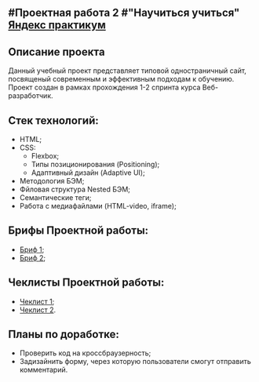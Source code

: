 #Проектная работа 2
#"Научиться учиться" [Яндекс практикум](https://practicum.yandex.ru/)
---

## Описание проекта
Данный учебный проект представляет типовой одностраничный сайт, посвященый современным и эффективным подходам к обучению.
Проект создан в рамках прохождения 1-2 спринта курса Веб-разработчик.

## Стек технологий:
- HTML;
- CSS:
  - Flexbox;
  - Типы позиционирования (Positioning);
  - Адаптивный дизайн (Adaptive UI);
- Методология БЭМ;
- Фйловая структура Nested БЭМ;
- Семантические теги;
- Работа с медиафайлами (HTML-video, iframe);

## Брифы Проектной работы:
- [Бриф 1](https://code.s3.yandex.net/web-developer/project-1/sprint-1-brief.pdf);
- [Бриф 2](https://code.s3.yandex.net/web-developer/project-1/sprint-2-brief.pdf);

## Чеклисты Проектной работы:
- [Чеклист 1](https://code.s3.yandex.net/web-developer/checklists/new-program/checklist-1/index.html);
- [Чеклист 2](https://code.s3.yandex.net/web-developer/checklists/new-program/checklist-2/index.html).

## Планы по доработке:
- Проверить код на кроссбраузерность;
- Задизайнить форму, через которую пользователи смогут отправить комментарий.
